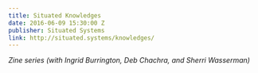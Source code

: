```yaml
---
title: Situated Knowledges
date: 2016-06-09 15:30:00 Z
publisher: Situated Systems
link: http://situated.systems/knowledges/
---
```


*Zine series (with Ingrid Burrington, Deb Chachra, and Sherri Wasserman)*